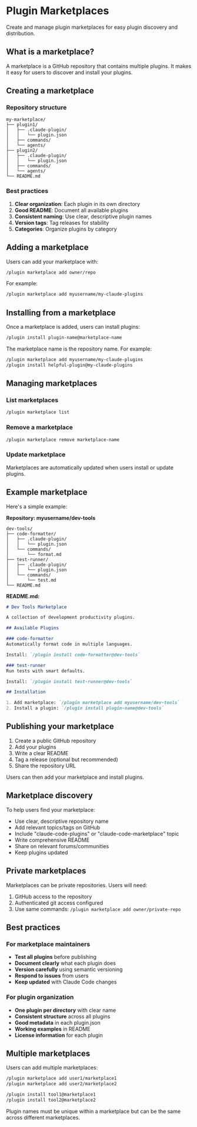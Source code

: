 # Plugin Marketplaces

Create and manage plugin marketplaces for easy plugin discovery and distribution.

## What is a marketplace?

A marketplace is a GitHub repository that contains multiple plugins. It makes it easy for users to discover and install your plugins.

## Creating a marketplace

### Repository structure

```
my-marketplace/
├── plugin1/
│   ├── .claude-plugin/
│   │   └── plugin.json
│   ├── commands/
│   └── agents/
├── plugin2/
│   ├── .claude-plugin/
│   │   └── plugin.json
│   ├── commands/
│   └── agents/
└── README.md
```

### Best practices

1. **Clear organization**: Each plugin in its own directory
2. **Good README**: Document all available plugins
3. **Consistent naming**: Use clear, descriptive plugin names
4. **Version tags**: Tag releases for stability
5. **Categories**: Organize plugins by category

## Adding a marketplace

Users can add your marketplace with:

```bash
/plugin marketplace add owner/repo
```

For example:

```bash
/plugin marketplace add myusername/my-claude-plugins
```

## Installing from a marketplace

Once a marketplace is added, users can install plugins:

```bash
/plugin install plugin-name@marketplace-name
```

The marketplace name is the repository name. For example:

```bash
/plugin marketplace add myusername/my-claude-plugins
/plugin install helpful-plugin@my-claude-plugins
```

## Managing marketplaces

### List marketplaces

```bash
/plugin marketplace list
```

### Remove a marketplace

```bash
/plugin marketplace remove marketplace-name
```

### Update marketplace

Marketplaces are automatically updated when users install or update plugins.

## Example marketplace

Here's a simple example:

**Repository: myusername/dev-tools**

```
dev-tools/
├── code-formatter/
│   ├── .claude-plugin/
│   │   └── plugin.json
│   └── commands/
│       └── format.md
├── test-runner/
│   ├── .claude-plugin/
│   │   └── plugin.json
│   └── commands/
│       └── test.md
└── README.md
```

**README.md:**

```markdown
# Dev Tools Marketplace

A collection of development productivity plugins.

## Available Plugins

### code-formatter
Automatically format code in multiple languages.

Install: `/plugin install code-formatter@dev-tools`

### test-runner
Run tests with smart defaults.

Install: `/plugin install test-runner@dev-tools`

## Installation

1. Add marketplace: `/plugin marketplace add myusername/dev-tools`
2. Install a plugin: `/plugin install plugin-name@dev-tools`
```

## Publishing your marketplace

1. Create a public GitHub repository
2. Add your plugins
3. Write a clear README
4. Tag a release (optional but recommended)
5. Share the repository URL

Users can then add your marketplace and install plugins.

## Marketplace discovery

To help users find your marketplace:

- Use clear, descriptive repository name
- Add relevant topics/tags on GitHub
- Include "claude-code-plugins" or "claude-code-marketplace" topic
- Write comprehensive README
- Share on relevant forums/communities
- Keep plugins updated

## Private marketplaces

Marketplaces can be private repositories. Users will need:

1. GitHub access to the repository
2. Authenticated git access configured
3. Use same commands: `/plugin marketplace add owner/private-repo`

## Best practices

### For marketplace maintainers

- **Test all plugins** before publishing
- **Document clearly** what each plugin does
- **Version carefully** using semantic versioning
- **Respond to issues** from users
- **Keep updated** with Claude Code changes

### For plugin organization

- **One plugin per directory** with clear name
- **Consistent structure** across all plugins
- **Good metadata** in each plugin.json
- **Working examples** in README
- **License information** for each plugin

## Multiple marketplaces

Users can add multiple marketplaces:

```bash
/plugin marketplace add user1/marketplace1
/plugin marketplace add user2/marketplace2

/plugin install tool1@marketplace1
/plugin install tool2@marketplace2
```

Plugin names must be unique within a marketplace but can be the same across different marketplaces.
